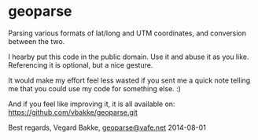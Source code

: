 geoparse
========

Parsing various formats of lat/long and UTM coordinates, and conversion between the two.


I hearby put this code in the public domain.  Use it and abuse it as you like.  
Referencing it is optional, but a nice gesture.

It would make my effort feel less wasted if you sent me a quick note telling me that
you could use my code for something else. :)

And if you feel like improving it, it is all available on:
	https://github.com/vbakke/geoparse.git

Best regards,
Vegard Bakke, geoparse@vafe.net
2014-08-01
	
